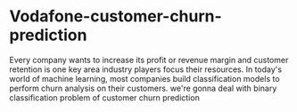 # Vodafone-customer-churn-prediction
Every company wants to increase its profit or revenue margin and customer retention is one key area industry players focus their resources. In today's world of machine learning, most companies build classification models to perform churn analysis on their customers.  we're gonna deal with binary classification problem of customer churn prediction
